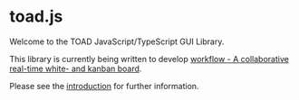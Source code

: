 # toad.js
Welcome to the TOAD JavaScript/TypeScript GUI Library.

This library is currently being written to develop <a href="https://github.com/markandre13/workflow">workflow - A collaborative real-time white- and kanban board</a>.

Please see the <a href="https://markandre13.github.io/toad-demo/">introduction</a> for further
information.
